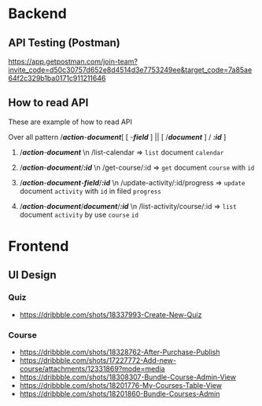 # Backend
## API Testing (Postman)
https://app.getpostman.com/join-team?invite_code=d50c30757d652e8d4514d3e7753249ee&target_code=7a85ae64f2c329b1ba0171c911211646
## How to read API
These are example of how to read API

Over all pattern
/***action***-***document***\[ \[ -***field*** \] || \[ /***document*** \] / ***:id*** \]

1. /***action***-***document*** \n
/list-calendar => `list` document `calendar`

2. /***action***-***document***/***:id*** \n
/get-course/:id => `get` document `course` with `id`

3. /***action***-***document***-***field***/***:id*** \n
/update-activity/:id/progress => `update` document `activity` with `id` in filed `progress` 

4. /***action***-***document***/***document***/***:id*** \n
/list-activity/course/:id => `list` document `activity` by use `course` `id`


# Frontend
## UI Design
### Quiz
- https://dribbble.com/shots/18337993-Create-New-Quiz
### Course
- https://dribbble.com/shots/18328762-After-Purchase-Publish 
- https://dribbble.com/shots/17227772-Add-new-course/attachments/12331869?mode=media
- https://dribbble.com/shots/18308307-Bundle-Course-Admin-View
- https://dribbble.com/shots/18201776-My-Courses-Table-View
- https://dribbble.com/shots/18201860-Bundle-Courses-Admin
